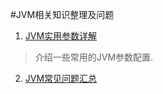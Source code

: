 #JVM相关知识整理及问题

1. [JVM实用参数详解](/jvm/jvm实用参数详解.md)
> 介绍一些常用的JVM参数配置.
2. [JVM常见问题汇总](/jvm/jvm常见问题汇总.md)
